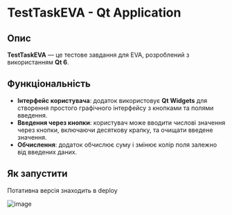 # TestTaskEVA - Qt Application

## Опис

**TestTaskEVA** — це тестове завдання для EVA, розроблений з використанням **Qt 6**.

## Функціональність

- **Інтерфейс користувача**: додаток використовує **Qt Widgets** для створення простого графічного інтерфейсу з кнопками та полями введення.
- **Введення через кнопки**: користувач може вводити числові значення через кнопки, включаючи десяткову крапку, та очищати введене значення.
- **Обчислення**: додаток обчислює суму і змінює колір поля залежно від введених даних.

## Як запустити
Потативна версія знаходить в deploy



![image](https://github.com/user-attachments/assets/97fc7f3d-05b5-4cb1-805a-b80bd7558a81)
